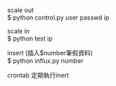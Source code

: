 scale out       
        $ python control.py user passwd ip


scale in        
        $ python test ip


insert (插入$number筆假資料)    
        $ python influx.py number


crontab 定期執行inert
